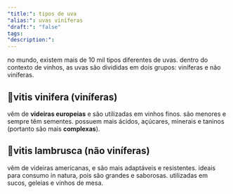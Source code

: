 ```yaml
---
"title:": tipos de uva
"alias:": uvas viníferas
"draft:": "false"
tags: 
"description:":
---
```

no mundo, existem mais de 10 mil tipos diferentes de uvas. dentro do contexto de vinhos, as uvas são divididas em dois grupos: viníferas e não viníferas.

## 🍇vitis vinifera (viníferas)
vêm de **videiras europeias** e são utilizadas em vinhos finos. são menores e sempre têm sementes. possuem mais ácidos, açúcares, minerais e taninos (portanto são mais **complexas**).

## 🍇vitis lambrusca (não viníferas)
vêm de videiras americanas, e são mais adaptáveis e resistentes. ideais para consumo in natura, pois são grandes e saborosas. utilizadas em sucos, geleias e vinhos de mesa.
